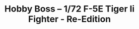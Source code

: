 ---
layout: product
title: "Hobby Boss – 1/72 F-5E Tiger Ii Fighter - Re-Edition"
price: "1200" 
desc: "Maketa"
img_path: "/assets/img/HB80207.webp"
brand: "N/A"
available: true
special_offer: false
new: false
soon: false
cat: "010000"
subcat: "013500"
subsubcat: "0N/A"
sifra: "HB80207"
popular: false
spec: false
---